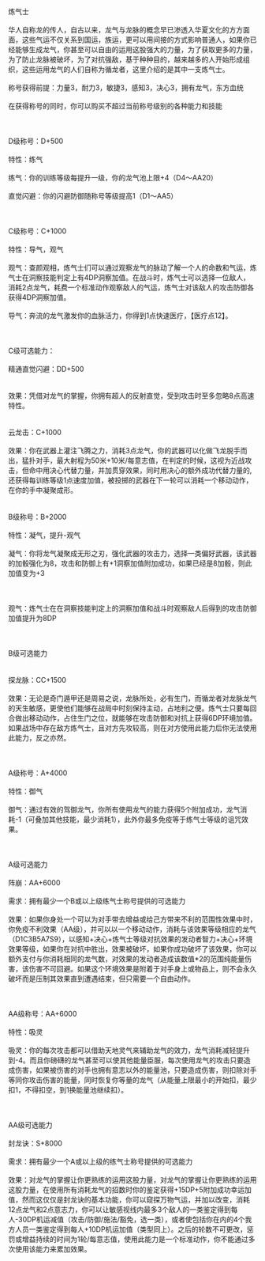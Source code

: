 <title>炼气士</title>
<meta name="GENERATOR" content="WinCHM">
<meta http-equiv="Content-Type" content="text/html; charset=gb2312">
<br>炼气士
<br>
<br>华人自称龙的传人，自古以来，龙气与龙脉的概念早已渗透入华夏文化的方方面面，这些气运不仅关系到国运，族运，更可以用间接的方式影响普通人，如果你已经能够生成龙气，你甚至可以自由的运用这股强大的力量，为了获取更多的力量，为了防止龙脉被破坏，为了对抗强敌，基于种种目的，越来越多的人开始形成组织，这些运用龙气的人们自称为循龙者，这里介绍的是其中一支炼气士。
<br>
<br>称号获得前提：力量3，耐力3，敏捷3，感知3，决心3，拥有龙气，东方血统
<br>
<br>在获得称号的同时，你可以购买不超过当前称号级别的各种能力和技能
<br>
<br> 
<br>
<br>D级称号：D+500
<br>
<br>特性：练气
<br>
<br>练气：你的训练等级每提升一级，你的龙气池上限+4（D4～AA20）
<br>
<br>直觉闪避：你的闪避防御随称号等级提高1（D1～AA5）
<br>
<br> 
<br>
<br>C级称号：C+1000
<br>
<br>特性：导气，观气
<br>
<br>观气：查颜观相，炼气士们可以通过观察龙气的脉动了解一个人的命数和气运，炼气士在洞察技能判定上有4DP洞察加值。在战斗时，炼气士可以选择一位敌人，消耗2点龙气，耗费一个标准动作观察敌人的气运，炼气士对该敌人的攻击防御各获得4DP洞察加值。
<br>
<br>导气：奔流的龙气激发你的血脉活力，你得到1点快速医疗，【医疗点12】。
<br>
<br> 
<br>
<br>C级可选能力：
<br>
<br>精通直觉闪避：DD+500
<br>
<br>
<br>效果：凭借对龙气的掌握，你拥有超人的反射直觉，受到攻击时至多忽略8点高速特性。
<br>
<br> 
<br>云龙击：C+1000
<br>
<br>效果：你在武器上灌注飞腾之力，消耗3点龙气，你的武器可以化做飞龙脱手而出，猛扑对手，最大射程为50米+10米/每意志值，在判定的时候，这视为近战攻击，但命中用决心代替力量，并加贯穿效果，同时用决心的额外成功代替力量的,还获得每训练等级1点速度加值，被投掷的武器在下一轮可以消耗一个移动动作，在你的手中凝聚成形。
<br>
<br>
<br>B级称号：B+2000
<br>
<br>特性：凝气，提升-观气
<br>
<br>凝气：你将龙气凝聚成无形之刃，强化武器的攻击力，选择一类偏好武器，该武器的加骰强化为8，攻击和防御上有+1洞察加值附加成功，如果已经是8加骰，则此加值变为+3
<br>
<br> 
<br>
<br>观气：炼气士在在洞察技能判定上的洞察加值和战斗时观察敌人后得到的攻击防御加值提升为8DP
<br>
<br> 
<br>
<br>B级可选能力
<br>
<br>
<br>探龙脉：CC+1500
<br>
<br>效果：无论是奇门遁甲还是周易之说，龙脉所处，必有生门，而循龙者对龙脉龙气的天生敏感，更使他们能够在战局中时刻保持主动，占地利之便。炼气士只要每回合做出移动动作，占住生门之位，就能够在攻击防御和对抗上获得6DP环境加值。如果战场中存在敌方炼气士，且对方先攻较高，则在对方使用此能力后你无法使用此能力，反之亦然。
<br>
<br> 
<br>
<br>A级称号：A+4000
<br>
<br>特性：御气
<br>
<br>御气：通过有效的驾御龙气，你所有使用龙气的能力获得5个附加成功，龙气消耗-1（可叠加其他技能，最少消耗1），此外你最多免疫等于练气士等级的诅咒效果。
<br>
<br> 
<br>
<br>A级可选能力
<br>
<br>阵崩：AA+6000
<br>
<br>需求：拥有最少一个B或以上级练气士称号提供的可选能力
<br>
<br>效果：如果你身处一个可以为对手带去增益或给己方带来不利的范围性效果中时，你免疫不利效果（AA级），并可以以一个移动动作，消耗与该效果等级相应的龙气（D1C3B5A7S9），以感知+决心+炼气士等级对抗效果的发动者智力+决心+环境效果等级，如果你在对抗中胜出，效果被破坏，如果你成功破坏了该效果，你可以额外支付与你消耗相同的龙气数，对效果的发动者造成该数值*2的范围纯能量伤害，该伤害不可回避。如果这个环境效果是附着于对手身上或物品上，则不会永久破坏而是压制其效果直到遭遇结束，但只需要一个自由动作。
<br>
<br> 
<br>
<br>AA级称号：AA+6000
<br>
<br>特性：吸灵
<br>
<br>吸灵：你的每次攻击都可以借助天地灵气来辅助龙气的效力，龙气消耗减轻提升到-4。而且你磅礴的龙气甚至可以使其他能量臣服，每次使用龙气的攻击只要造成伤害，如果被伤害的对手也拥有意志以外的能量池，只要造成伤害，则扣除对手等同你攻击伤害的能量，同时恢复你等量的龙气（从能量上限最小的开始扣，最少扣1，不得扣空，到1换能量池继续扣）。
<br>
<br> 
<br>
<br>AA级可选能力
<br>
<br>封龙诀：S+8000
<br>
<br>需求：拥有最少一个A或以上级的练气士称号提供的可选能力
<br>
<br>效果：对龙气的掌握让你更熟练的运用这股力量，对龙气的掌握让你更熟练的运用这股力量，在使用所有消耗龙气的招数时你的鉴定获得+15DP+5附加成功幸运加值，然而这仅仅是封龙诀的基本功能，你可以窥探万物气运，并加以改变，消耗12点龙气和2点意志力，你可以让敏感视线内最多3个敌人的一类鉴定得到每人-30DP机运减值（攻击/防御/施法/豁免，选一类），或者使包括你在内的4个我方人员一类鉴定得到每人+10DP机运加值（类型同上）。之后的轮数不可更改，惩罚或增益持续的时间为1轮/每意志值，使用此能力是一个标准动作，你不能通过多次使用该能力来累加效果。
<br>
<br>
